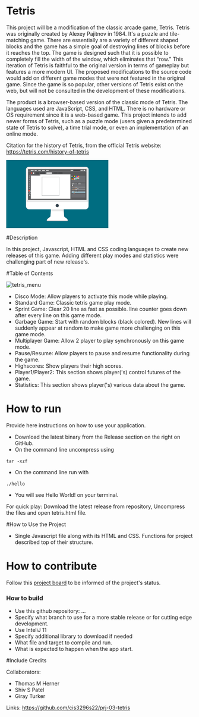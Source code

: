 # Tetris
This project will be a modification of the classic arcade game, Tetris. Tetris was originally created by Alexey Pajitnov in 1984. It's a puzzle and tile-matching game. There are essentially are a variety of different shaped blocks and the game has a simple goal of destroying lines of blocks before it reaches the top. The game is designed such that it is possible to completely fill the width of the window, which eliminates that “row.” This iteration of Tetris is faithful to the original version in terms of gameplay but features a more modern UI. The proposed modifications to the source code would add on different game modes that were not featured in the original game. Since the game is so popular, other versions of Tetris exist on the web, but will not be consulted in the development of these modifications.

The product is a browser-based version of the classic mode of Tetris. The languages used are JavaScript, CSS, and HTML. There is no hardware or OS requirement since it is a web-based game. This project intends to add newer forms of Tetris, such as a puzzle mode (users given a predetermined state of Tetris to solve), a time trial mode, or even an implementation of an online mode.

Citation for the history of Tetris, from the official Tetris website: https://tetris.com/history-of-tetris 

![This is a screenshot.](images.png)

#Description

In this project, Javascript, HTML and CSS coding languages to create new releases of this game. Adding different play modes and statistics were challenging part of new release's. 

#Table of Contents

![tetris_menu](https://user-images.githubusercontent.com/89690556/164704878-8bb90b57-e223-4f72-9751-271d940aeaa7.PNG)

- Disco Mode: Allow players to activate this mode while playing.
- Standard Game: Classic tetris  game play mode.
- Sprint Game: Clear 20 line as fast as possible. line counter goes down after every line on this game mode.
- Garbage Game: Start with random blocks (black colored). New lines will suddenly appear at random to make game more challenging on this game mode.
- Multiplayer Game: Allow 2 player to play synchronously on this game mode. 
- Pause/Resume: Allow players to pause and resume functionality during the game.
- Highscores: Show players their high scores.
- Player1/Player2: This section shows player('s) control futures of the game.
- Statistics: This section shows player('s) various data about the game.

# How to run
Provide here instructions on how to use your application.   
- Download the latest binary from the Release section on the right on GitHub.  
- On the command line uncompress using
```
tar -xzf  
```
- On the command line run with
```
./hello
```
- You will see Hello World! on your terminal. 

For quick play: Download the latest release from repository, Uncompress the files and open tetris.html file.

#How to Use the Project

- Single Javascript file along with its HTML and CSS. Functions for project described top of their structure. 

# How to contribute
Follow this [project board](http://trello.com/b/sWlulrWJ/tetris) to be informed of the project's status.

### How to build
- Use this github repository: ... 
- Specify what branch to use for a more stable release or for cutting edge development.  
- Use InteliJ 11
- Specify additional library to download if needed 
- What file and target to compile and run. 
- What is expected to happen when the app start. 

#Include Credits

Collaborators:
- Thomas M Herner
- Shiv S Patel
- Giray Turker

Links: https://github.com/cis3296s22/prj-03-tetris
